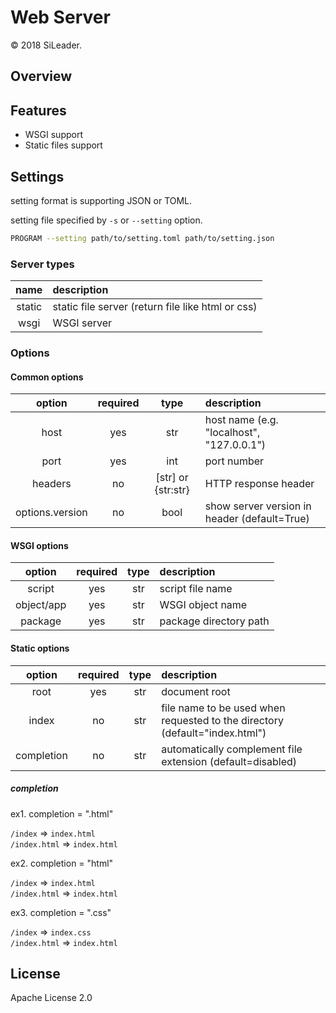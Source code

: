 Web Server
==================

&copy; 2018 SiLeader.

## Overview


## Features
+ WSGI support
+ Static files support

## Settings
setting format is supporting JSON or TOML.

setting file specified by `-s` or `--setting` option.

```sh
PROGRAM --setting path/to/setting.toml path/to/setting.json
```

### Server types

| name | description |
|:----:|:------------|
| static | static file server (return file like html or css) |
| wsgi | WSGI server |

### Options
#### Common options

| option | required | type | description |
|:------:|:--------:|:----:|:------------|
| host | yes | str | host name (e.g. "localhost", "127.0.0.1") |
| port | yes | int | port number |
| headers | no | [str] or {str:str} | HTTP response header |
| options.version | no | bool | show server version in header (default=True) |

#### WSGI options

| option | required | type | description |
|:------:|:--------:|:----:|:------------|
| script | yes | str | script file name |
| object/app | yes | str | WSGI object name |
| package | yes | str | package directory path |

#### Static options

| option | required | type | description |
|:------:|:--------:|:----:|:------------|
| root | yes | str | document root |
| index | no | str | file name to be used when requested to the directory (default="index.html") |
| completion | no | str | automatically complement file extension (default=disabled) |

##### completion
ex1. completion = ".html"

`/index` =&gt; `index.html`  
`/index.html` =&gt; `index.html`

ex2. completion = "html"

`/index` =&gt; `index.html`  
`/index.html` =&gt; `index.html`

ex3. completion = ".css"

`/index` =&gt; `index.css`  
`/index.html` =&gt; `index.html`


## License
Apache License 2.0
